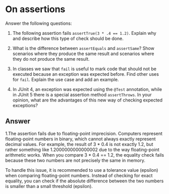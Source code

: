 # On assertions

Answer the following questions:

1. The following assertion fails `assertTrue(3 * .4 == 1.2)`. Explain why and describe how this type of check should be done.

2. What is the difference between `assertEquals` and `assertSame`? Show scenarios where they produce the same result and scenarios where they do not produce the same result.

3. In classes we saw that `fail` is useful to mark code that should not be executed because an exception was expected before. Find other uses for `fail`. Explain the use case and add an example.

4. In JUnit 4, an exception was expected using the `@Test` annotation, while in JUnit 5 there is a special assertion method `assertThrows`. In your opinion, what are the advantages of this new way of checking expected exceptions?

## Answer
1.The assertion fails due to floating-point imprecision. Computers represent floating-point numbers in binary, which cannot always exactly represent decimal values. For example, the result of 3 * 0.4 is not exactly 1.2, but rather something like 1.2000000000000002 due to the way floating-point arithmetic works. When you compare 3 * 0.4 == 1.2, the equality check fails because these two numbers are not precisely the same in memory.

To handle this issue, it is recommended to use a tolerance value (epsilon) when comparing floating-point numbers. Instead of checking for exact equality, you can check if the absolute difference between the two numbers is smaller than a small threshold (epsilon).
